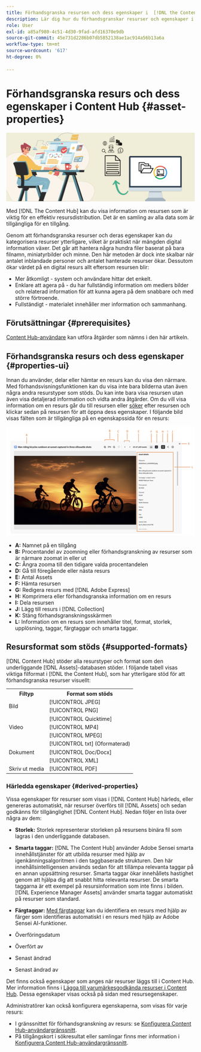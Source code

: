```yaml
---
title: Förhandsgranska resursen och dess egenskaper i  [!DNL the Content Hub]
description: Lär dig hur du förhandsgranskar resurser och egenskaper i  [!DNL Content Hub]
role: User
exl-id: a85af980-4c51-4d30-9fad-afd16370e9db
source-git-commit: 45e731d2286b07db5852138ae1ac914a56b13a6a
workflow-type: tm+mt
source-wordcount: '617'
ht-degree: 0%

---
```


# Förhandsgranska resurs och dess egenskaper i Content Hub {#asset-properties}

![Metadatabannerbild](assets/metadata-banner-image.png)

Med [!DNL The Content Hub] kan du visa information om resursen som är viktig för en effektiv resursdistribution. Det är en samling av alla data som är tillgängliga för en tillgång.

Genom att förhandsgranska resurser och deras egenskaper kan du kategorisera resurser ytterligare, vilket är praktiskt när mängden digital information växer. Det går att hantera några hundra filer baserat på bara filnamn, miniatyrbilder och minne. Den här metoden är dock inte skalbar när antalet inblandade personer och antalet hanterade resurser ökar. Dessutom ökar värdet på en digital resurs allt eftersom resursen blir:

* Mer åtkomligt - system och användare hittar det enkelt.
* Enklare att agera på - du har fullständig information om mediers bilder och relaterad information för att kunna agera på dem snabbare och med större förtroende.
* Fullständigt - materialet innehåller mer information och sammanhang.

## Förutsättningar {#prerequisites}

[Content Hub-användare](deploy-content-hub.md#onboard-content-hub-users) kan utföra åtgärder som nämns i den här artikeln.

## Förhandsgranska resurs och dess egenskaper {#properties-ui}

Innan du använder, delar eller hämtar en resurs kan du visa den närmare. Med förhandsvisningsfunktionen kan du visa inte bara bilderna utan även några andra resurstyper som stöds. Du kan inte bara visa resursen utan även visa detaljerad information och vidta andra åtgärder. Om du vill visa information om en resurs går du till resursen eller [söker](search-assets.md) efter resursen och klickar sedan på resursen för att öppna dess egenskaper. I följande bild visas fälten som är tillgängliga på en egenskapssida för en resurs:

![Egenskaper för ett resursgränssnitt](assets/properties-ui.png)

* **A:** Namnet på en tillgång
* **B:** Procentandel av zoomning eller förhandsgranskning av resurser som är närmare zoomat in eller ut
* **C:** Ångra zooma till den tidigare valda procentandelen
* **D:** Gå till föregående eller nästa resurs
* **E:** Antal Assets
* **F:** Hämta resursen
* **G:** Redigera resurs med [!DNL Adobe Express]
* **H:** Komprimera eller förhandsgranska information om en resurs
* **I:** Dela resursen
* **J:** Lägg till resurs i [!DNL Collection]
* **K:** Stäng förhandsgranskningsskärmen
* **L:** Information om en resurs som innehåller titel, format, storlek, upplösning, taggar, färgtaggar och smarta taggar.

## Resursformat som stöds {#supported-formats}

[!DNL Content Hub] stöder alla resurstyper och format som den underliggande [!DNL Assets]-databasen stöder. I följande tabell visas viktiga filformat i [!DNL the Content Hub], som har ytterligare stöd för att förhandsgranska resurser visuellt:

<table> 
    <tbody>
     <tr>
      <th><strong>Filtyp</strong></th>
      <th><strong>Format som stöds</strong></th>
     </tr>
     <tr>
        <td rowspan="3"> Bild </td>
    </tr>
    </tr>
    <tr>
        <td>[!UICONTROL JPEG]</td>
    </tr>
    <tr>
        <td>[!UICONTROL PNG]</td>
    </tr>
    <tr>
        <td rowspan="4"> Video </td>
    </tr>
    </tr>
    <tr>
        <td>[!UICONTROL Quicktime]</td>
    </tr>
    <tr>
        <td>[!UICONTROL MP4]</td>
    </tr>
    <tr>
        <td>[!UICONTROL MPEG]</td>
    </tr>
    <tr>
        <td rowspan="4"> Dokument </td>
    </tr>
    </tr>
    <tr>
        <td>[!UICONTROL txt] (Oformaterad)</td>
    </tr>
    <tr>
        <td>[!UICONTROL Doc/Docx]</td>
    </tr>
    <tr>
        <td>[!UICONTROL XML]</td>
    </tr>
    <tr>
        <td rowspan="2"> Skriv ut media </td>
    </tr>
    </tr>
    <tr>
        <td>[!UICONTROL PDF]</td>
    </tr>
    </tbody>
</table>

### Härledda egenskaper {#derived-properties}

Vissa egenskaper för resurser som visas i [!DNL Content Hub] härleds, eller genereras automatiskt, när resurser överförs till [!DNL Assets] och sedan godkänns för tillgänglighet [!DNL Content Hub]. Nedan följer en lista över några av dem:

* **Storlek:** Storlek representerar storleken på resursens binära fil som lagras i den underliggande databasen.

<!--* **Tags:** Tags help you categorize assets that can be browsed and searched more efficiently. Tagging helps in propagating the appropriate taxonomy to other users and workflows. -->

* **Smarta taggar:** [!DNL The Content Hub] använder Adobe Sensei smarta innehållstjänster för att utbilda resurser med hjälp av igenkänningsalgoritmen i den taggbaserade strukturen. Den här innehållsintelligensen används sedan för att tillämpa relevanta taggar på en annan uppsättning resurser. Smarta taggar ökar innehållets hastighet genom att hjälpa dig att snabbt hitta relevanta resurser. De smarta taggarna är ett exempel på resursinformation som inte finns i bilden. [!DNL Experience Manager Assets] använder smarta taggar automatiskt på resurser som standard.

* **Färgtaggar:** [Med färgtaggar](#https://experienceleague.adobe.com/docs/experience-manager-cloud-service/content/assets/manage/color-tag-images.html?lang=en) kan du identifiera en resurs med hjälp av färger som identifieras automatiskt i en resurs med hjälp av Adobe Sensei AI-funktioner.

* Överföringsdatum

* Överfört av

* Senast ändrad

* Senast ändrad av

Det finns också egenskaper som anges när resurser läggs till i Content Hub. Mer information finns i [Lägga till varumärkesgodkända resurser i Content Hub](upload-brand-approved-assets.md). Dessa egenskaper visas också på sidan med resursegenskaper.

Administratörer kan också konfigurera egenskaperna, som visas för varje resurs:

* I gränssnittet för förhandsgranskning av resurs: se [Konfigurera Content Hub-användargränssnitt](configure-content-hub-ui-options.md#configure-asset-details-content-hub).
* På tillgångskort i sökresultat eller samlingar finns mer information i [Konfigurera Content Hub-användargränssnitt](configure-content-hub-ui-options.md#asset-card).

<!--

### Date range {#date-range} 

The date range allows you to select dates you want to see the assets. You can customize date range by choosing the start and end dates. 

-->
